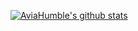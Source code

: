 [![AviaHumble's github stats](https://github-readme-stats.vercel.app/api?username=AviaHumble&bg_color=synthwave)](https://github.com/anuraghazra/github-readme-stats)
